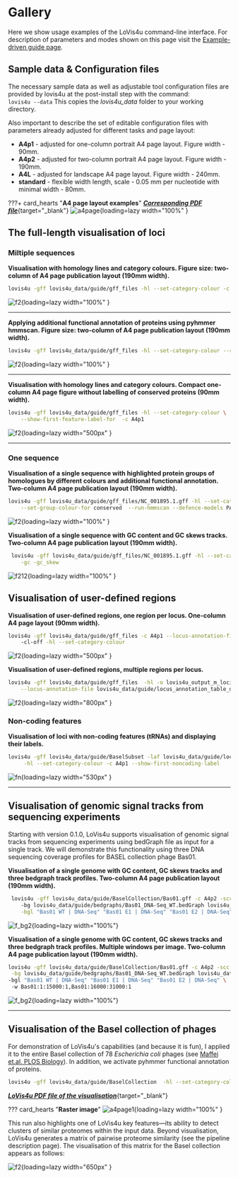 # Gallery

Here we show usage examples of the LoVis4u command-line interface. 
For description of parameters and modes shown on this page visit the [Example-driven guide page](https://art-egorov.github.io/lovis4u/ExampleDrivenGuide/cmd_guide/). 

## Sample data & Configuration files 

The necessary sample data as well as adjustable tool configuration files are provided by lovis4u at the post-install step with the command:    
`lovis4u --data` This copies the *lovis4u_data* folder to your working directory.


Also important to describe the set of editable configuration files with parameters already adjusted for different tasks and page layout:

- **A4p1** - adjusted for one-column portrait A4 page layout. Figure width - 90mm.
- **A4p2** - adjusted for two-column portrait A4 page layout. Figure width - 190mm.
- **A4L** - adjusted for landscape A4 page layout. Figure width - 240mm.
- **standard** - flexible width length, scale - 0.05 mm per nucleotide with minimal width - 80mm. 

???+ card_hearts "**A4 page layout examples**" 
	[***Corresponding PDF file***](gallery/img/A4_page.pdf){target="_blank"}
	![a4page](gallery/img/A4_page.png){loading=lazy width="100%" } 
	

## The full-length visualisation of loci

### Miltiple sequences

**Visualisation with homology lines and category colours. Figure size: two-column of A4 page publication layout (190mm width).**

```sh
lovis4u -gff lovis4u_data/guide/gff_files -hl --set-category-colour -c A4p2
```

![f2](gallery/img/lovis4u_default_hl_A4p2.png){loading=lazy width="100%" }  

---

**Applying additional functional annotation of proteins using pyhmmer hmmscan. Figure size: two-column of A4 page publication layout (190mm width).**

```sh
lovis4u -gff lovis4u_data/guide/gff_files -hl --set-category-colour --run-hmmscan -c A4p2
```

![f2](gallery/img/lovis4u_hmmscan.png){loading=lazy width="100%" }  


--- 

**Visualisation with homology lines and category colours. Compact one-column A4 page figure without labelling of conserved proteins (90mm width).**


```sh
lovis4u -gff lovis4u_data/guide/gff_files -hl --set-category-colour \
	--show-first-feature-label-for  -c A4p1
```

![f2](gallery/img/lovis4u_full_length_a4p1.png){loading=lazy width="500px" }  

---

### One sequence

**Visualisation of a single sequence with highlighted protein groups of homologues by different colours and additional functional annotation. Two-column A4 page publication layout (190mm width).**

```sh
lovis4u -gff lovis4u_data/guide/gff_files/NC_001895.1.gff -hl --set-category-colour -c A4p2 \
	--set-group-colour-for conserved  --run-hmmscan --defence-models PADLOC
```

![f2](gallery/img/lovis4u_single_suquence.png){loading=lazy width="100%" }  

**Visualisation of a single sequence with GC content and GC skews tracks. Two-column A4 page publication layout (190mm width).**

```sh
 lovis4u -gff lovis4u_data/guide/gff_files/NC_001895.1.gff -hl --set-category-colour -c A4p2 \
    -gc -gc_skew
```
![f212](gallery/img/lovis4u_single_suquence_with_GC.png){loading=lazy width="100%" } 

## Visualisation of user-defined regions

**Visualisation of user-defined regions, one region per locus. One-column A4 page layout (90mm width).**

```sh
lovis4u -gff lovis4u_data/guide/gff_files -c A4p1 --locus-annotation-file lovis4u_data/guide/locus_annotation_table_demo_2.tsv \ 
	-cl-off -hl --set-category-colour
```

![f2](gallery/img/lovis4u_region_a4p1.png){loading=lazy width="500px" }  

**Visualisation of user-defined regions, multiple regions per locus.**


```sh
lovis4u -gff lovis4u_data/guide/gff_files  -hl -o lovis4u_output_m_loci  \
    --locus-annotation-file lovis4u_data/guide/locus_annotation_table_demo_1.tsv -cl-off -llp left  -slt
```

![f2](gallery/img/lovis4u_regions_multiple.png){loading=lazy width="800px" }  

### Non-coding features

**Visualisation of loci with non-coding features (tRNAs) and displaying their labels.**

```sh
lovis4u -gff lovis4u_data/guide/BaselSubset -laf lovis4u_data/guide/locus_annotation_table_trnas.tsv \
     -hl --set-category-colour -c A4p1 --show-first-noncoding-label
``` 
 
![fn](gallery/img/lovis4u_trnas_first_label.png){loading=lazy width="530px" }  

---

## Visualisation of genomic signal tracks from sequencing experiments

Starting with version 0.1.0, LoVis4u supports visualisation of genomic signal tracks from sequencing experiments using bedGraph file as input for a single track. We will demonstrate this functionality using three DNA sequencing coverage profiles for BASEL collection phage Bas01.

**Visualisation of a single genome with GC content, GC skews tracks and three bedgraph track profiles. Two-column A4 page publication layout (190mm width).**

```sh
 lovis4u -gff lovis4u_data/guide/BaselCollection/Bas01.gff -c A4p2 -scc -gc -gc_skew \ 
	-bg lovis4u_data/guide/bedgraphs/Bas01_DNA-Seq_WT.bedGraph lovis4u_data/guide/bedgraphs/Bas01_DNA-Seq_1.bedGraph lovis4u_data/guide/bedgraphs/Bas01_DNA-Seq_2.bedGraph \
	-bgl "Bas01 WT | DNA-Seq" "Bas01 E1 | DNA-Seq" "Bas01 E2 | DNA-Seq"
```

![f_bg2](gallery/img/lovis4u_bg_files_advanced.png){loading=lazy width="100%"}

**Visualisation of a single genome with GC content, GC skews tracks and three bedgraph track profiles. Multiple windows per image. Two-column A4 page publication layout (190mm width).**

```sh
lovis4u -gff lovis4u_data/guide/BaselCollection/Bas01.gff -c A4p2 -scc -gc -gc_skew \
 -bg lovis4u_data/guide/bedgraphs/Bas01_DNA-Seq_WT.bedGraph lovis4u_data/guide/bedgraphs/Bas01_DNA-Seq_1.bedGraph lovis4u_data/guide/bedgraphs/Bas01_DNA-Seq_2.bedGraph \ 
-bgl "Bas01 WT | DNA-Seq" "Bas01 E1 | DNA-Seq" "Bas01 E2 | DNA-Seq" \ 
 -w Bas01:1:15000:1,Bas01:16000:31000:1 
```
![f_bg2](gallery/img/lovis4u_bg_files_advanced_windows.png){loading=lazy width="100%"}


---

## Visualisation of the Basel collection of phages

For demonstration of LoVis4u's capabilities (and because it is fun), I applied it to the entire Basel collection of 78 *Escherichia coli* phages (see [Maffei et.al. PLOS Biology](https://doi.org/10.1371/journal.pbio.3001424)). In addition, we activate pyhmmer functional annotation of proteins.

```sh
lovis4u -gff lovis4u_data/guide/BaselCollection  -hl --set-category-colour -c A4p2 -fw 500  --run-hmmscan
```

[***LoVis4u PDF file of the visualisation***](gallery/img/lovis4u_Basel.pdf){target="_blank"}

??? card_hearts "**Raster image**" 
	![a4page1](gallery/img/lovis4u_Basel.png){loading=lazy width="100%" } 

This run also highlights one of LoVis4u key features—its ability to detect clusters of similar proteomes within the input data. Beyond visualisation, LoVis4u generates a matrix of pairwise proteome similarity (see the pipeline description page). The visualisation of this matrix for the Basel collection appears as follows:

![f2](gallery/img/Heatmap.png){loading=lazy width="650px" }  





